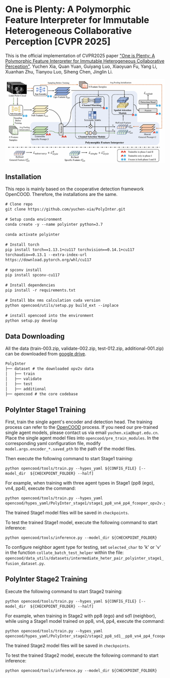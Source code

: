 # One is Plenty: A Polymorphic Feature Interpreter for Immutable Heterogeneous Collaborative Perception [CVPR 2025]

This is the official implementation of CVPR2025 paper ["One is Plenty: A Polymorphic Feature Interpreter for Immutable Heterogeneous Collaborative Perception"](https://arxiv.org/abs/2411.16799). Yuchen Xia, Quan Yuan, Guiyang Luo, Xiaoyuan Fu, Yang Li, Xuanhan Zhu, Tianyou Luo, Siheng Chen, Jinglin Li.

![alt text](framework.png)
## Installation
This repo is mainly based on the cooperative detection framework OpenCOOD. Therefore, the installations are the same.

```
# Clone repo
git clone https://github.com/yuchen-xia/PolyInter.git

# Setup conda environment
conda create -y --name polyinter python=3.7

conda activate polyinter

# Install torch
pip install torch==1.13.1+cu117 torchvision==0.14.1+cu117 torchaudio==0.13.1 --extra-index-url https://download.pytorch.org/whl/cu117

# spconv install
pip install spconv-cu117

# Install dependencies
pip install -r requirements.txt

# Install bbx nms calculation cuda version
python opencood/utils/setup.py build_ext --inplace

# install opencood into the environment
python setup.py develop
```

## Data Downloading
All the data (train-003.zip, validate-002.zip, test-012.zip, additional-001.zip) can be downloaded from [google drive](https://ucla.app.box.com/v/UCLA-MobilityLab-OPV2V). 
```
PolyInter
├── dataset # the downloaded opv2v data
│   ├── train
│   ├── validate
│   ├── test
│   ├── additional
├── opencood # the core codebase
```

## PolyInter Stage1 Training
First, train the single agent's encoder and detection head. The training process can refer to the [OpenCOOD](https://github.com/DerrickXuNu/OpenCOOD) process. If you need our pre-trained single agent models, please contact us via email `yuchen.xia@bupt.edu.cn`. Place the single agent model files into `opencood/pre_train_modules`. In the corresponding yaml configuration file, modify `model.args.encoder_*.saved_pth` to the path of the model files.

Then execute the following command to start Stage1 training:
```
python opencood/tools/train.py --hypes_yaml ${CONFIG_FILE} [--model_dir  ${CHECKPOINT_FOLDER} --half]
```
For example​​, when training with three agent types in Stage1 (pp8 (ego), vn4, pp4), execute the command:
```
python opencood/tools/train.py --hypes_yaml opencood/hypes_yaml/PolyInter_stage1/stage1_pp8_vn4_pp4_fcooper_opv2v.yaml
```

The trained Stage1 model files will be saved in `checkpoints`.

To test the trained Stage1 model, execute the following command to start inference:
```
python opencood/tools/inference.py --model_dir ${CHECKPOINT_FOLDER}
```
To configure neighbor agent type for testing, set `selected_char` to 'k' or 'v' in the function `collate_batch_test_helper` within the file:  
`opencood/data_utils/datasets/intermediate_heter_pair_polyinter_stage1_fusion_dataset.py`.  

## PolyInter Stage2 Training
Execute the following command to start Stage2 training:
```
python opencood/tools/train.py --hypes_yaml ${CONFIG_FILE} [--model_dir  ${CHECKPOINT_FOLDER} --half]
```
For example, when training in Stage2 with pp8 (ego) and sd1 (neighbor), while using a Stage1 model trained on pp8, vn4, pp4, execute the command:  
```
python opencood/tools/train.py --hypes_yaml opencood/hypes_yaml/PolyInter_stage2/stage2_pp8_sd1__pp8_vn4_pp4_fcooper_opv2v.yaml
```

The trained Stage2 model files will be saved in `checkpoints`.

To test the trained Stage2 model, execute the following command to start inference:
```
python opencood/tools/inference.py --model_dir ${CHECKPOINT_FOLDER}
```